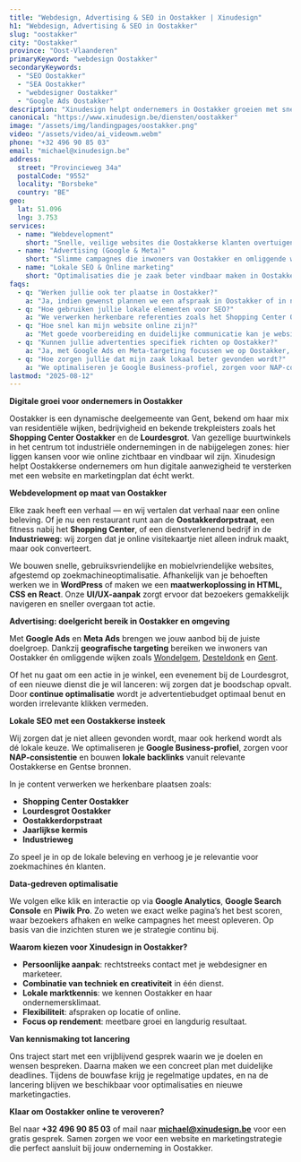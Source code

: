 ```yaml
---
title: "Webdesign, Advertising & SEO in Oostakker | Xinudesign"
h1: "Webdesign, Advertising & SEO in Oostakker"
slug: "oostakker"
city: "Oostakker"
province: "Oost-Vlaanderen"
primaryKeyword: "webdesign Oostakker"
secondaryKeywords:
  - "SEO Oostakker"
  - "SEA Oostakker"
  - "webdesigner Oostakker"
  - "Google Ads Oostakker"
description: "Xinudesign helpt ondernemers in Oostakker groeien met snelle websites, doelgerichte advertentiecampagnes en lokale SEO-strategieën die inspelen op de troeven van de wijk."
canonical: "https://www.xinudesign.be/diensten/oostakker"
image: "/assets/img/landingpages/oostakker.png"
video: "/assets/video/ai_videowm.webm"
phone: "+32 496 90 85 03"
email: "michael@xinudesign.be"
address:
  street: "Provincieweg 34a"
  postalCode: "9552"
  locality: "Borsbeke"
  country: "BE"
geo:
  lat: 51.096
  lng: 3.753
services:
  - name: "Webdevelopment"
    short: "Snelle, veilige websites die Oostakkerse klanten overtuigen en converteren."
  - name: "Advertising (Google & Meta)"
    short: "Slimme campagnes die inwoners van Oostakker en omliggende wijken gericht bereiken."
  - name: "Lokale SEO & Online marketing"
    short: "Optimalisaties die je zaak beter vindbaar maken in Oostakker en omgeving."
faqs:
  - q: "Werken jullie ook ter plaatse in Oostakker?"
    a: "Ja, indien gewenst plannen we een afspraak in Oostakker of in naburige wijken zoals [Wondelgem](/diensten/wondelgem), [Desteldonk](/diensten/desteldonk) en [Gent](/diensten/gent), maar online meetings zijn ook mogelijk voor snelle opvolging."
  - q: "Hoe gebruiken jullie lokale elementen voor SEO?"
    a: "We verwerken herkenbare referenties zoals het Shopping Center Oostakker, de Lourdesgrot en evenementen zoals de jaarlijkse kermis in teksten, meta-data en visuals."
  - q: "Hoe snel kan mijn website online zijn?"
    a: "Met goede voorbereiding en duidelijke communicatie kan je website doorgaans binnen 2 tot 4 weken live gaan."
  - q: "Kunnen jullie advertenties specifiek richten op Oostakker?"
    a: "Ja, met Google Ads en Meta-targeting focussen we op Oostakker, omliggende deelgemeenten en specifieke doelgroepen binnen Gent."
  - q: "Hoe zorgen jullie dat mijn zaak lokaal beter gevonden wordt?"
    a: "We optimaliseren je Google Business-profiel, zorgen voor NAP-consistentie en bouwen lokale backlinks rond zoekwoorden zoals 'webdesigner Oostakker'."
lastmod: "2025-08-12"
---
```


**Digitale groei voor ondernemers in Oostakker**

Oostakker is een dynamische deelgemeente van Gent, bekend om haar mix van residentiële wijken, bedrijvigheid en bekende trekpleisters zoals het **Shopping Center Oostakker** en de **Lourdesgrot**. Van gezellige buurtwinkels in het centrum tot industriële ondernemingen in de nabijgelegen zones: hier liggen kansen voor wie online zichtbaar en vindbaar wil zijn. Xinudesign helpt Oostakkerse ondernemers om hun digitale aanwezigheid te versterken met een website en marketingplan dat écht werkt.

**Webdevelopment op maat van Oostakker**

Elke zaak heeft een verhaal — en wij vertalen dat verhaal naar een online beleving. Of je nu een restaurant runt aan de **Oostakkerdorpstraat**, een fitness nabij het **Shopping Center**, of een dienstverlenend bedrijf in de **Industrieweg**: wij zorgen dat je online visitekaartje niet alleen indruk maakt, maar ook converteert.

We bouwen snelle, gebruiksvriendelijke en mobielvriendelijke websites, afgestemd op zoekmachineoptimalisatie. Afhankelijk van je behoeften werken we in **WordPress** of maken we een **maatwerkoplossing in HTML, CSS en React**. Onze **UI/UX-aanpak** zorgt ervoor dat bezoekers gemakkelijk navigeren en sneller overgaan tot actie.

**Advertising: doelgericht bereik in Oostakker en omgeving**

Met **Google Ads** en **Meta Ads** brengen we jouw aanbod bij de juiste doelgroep. Dankzij **geografische targeting** bereiken we inwoners van Oostakker én omliggende wijken zoals [Wondelgem](/diensten/wondelgem), [Desteldonk](/diensten/desteldonk) en [Gent](/diensten/gent).

Of het nu gaat om een actie in je winkel, een evenement bij de Lourdesgrot, of een nieuwe dienst die je wil lanceren: wij zorgen dat je boodschap opvalt. Door **continue optimalisatie** wordt je advertentiebudget optimaal benut en worden irrelevante klikken vermeden.

**Lokale SEO met een Oostakkerse insteek**

Wij zorgen dat je niet alleen gevonden wordt, maar ook herkend wordt als dé lokale keuze. We optimaliseren je **Google Business-profiel**, zorgen voor **NAP-consistentie** en bouwen **lokale backlinks** vanuit relevante Oostakkerse en Gentse bronnen.

In je content verwerken we herkenbare plaatsen zoals:

- **Shopping Center Oostakker**
- **Lourdesgrot Oostakker**
- **Oostakkerdorpstraat**
- **Jaarlijkse kermis**
- **Industrieweg**

Zo speel je in op de lokale beleving en verhoog je je relevantie voor zoekmachines én klanten.

**Data-gedreven optimalisatie**

We volgen elke klik en interactie op via **Google Analytics**, **Google Search Console** en **Piwik Pro**. Zo weten we exact welke pagina’s het best scoren, waar bezoekers afhaken en welke campagnes het meest opleveren. Op basis van die inzichten sturen we je strategie continu bij.

**Waarom kiezen voor Xinudesign in Oostakker?**

- **Persoonlijke aanpak**: rechtstreeks contact met je webdesigner en marketeer.
- **Combinatie van techniek en creativiteit** in één dienst.
- **Lokale marktkennis**: we kennen Oostakker en haar ondernemersklimaat.
- **Flexibiliteit**: afspraken op locatie of online.
- **Focus op rendement**: meetbare groei en langdurig resultaat.

**Van kennismaking tot lancering**

Ons traject start met een vrijblijvend gesprek waarin we je doelen en wensen bespreken. Daarna maken we een concreet plan met duidelijke deadlines. Tijdens de bouwfase krijg je regelmatige updates, en na de lancering blijven we beschikbaar voor optimalisaties en nieuwe marketingacties.

**Klaar om Oostakker online te veroveren?**

Bel naar **+32 496 90 85 03** of mail naar **[michael@xinudesign.be](mailto:michael@xinudesign.be)** voor een gratis gesprek. Samen zorgen we voor een website en marketingstrategie die perfect aansluit bij jouw onderneming in Oostakker.
